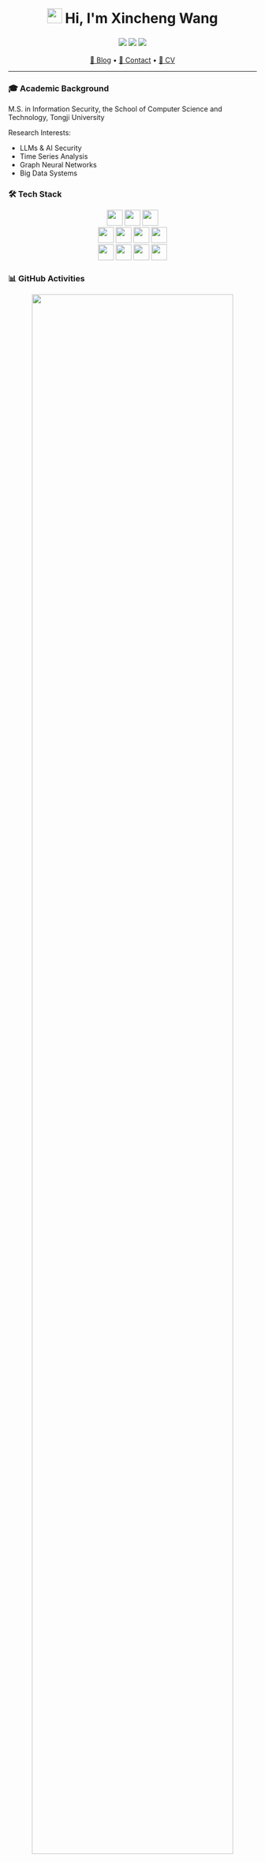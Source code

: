 <p align="center">
  <h1 align="center"> 
    <img src="https://em-content.zobj.net/source/microsoft-teams/363/waving-hand_1f44b.png" width="30px"/>
    Hi, I'm Xincheng Wang
  </h1>
  <h3 align="center">
    <img src="https://img.shields.io/badge/Computer_Science-Student-3776AB?style=for-the-badge&logo=academicons&logoColor=white"/>
    <img src="https://img.shields.io/badge/LLMs-Time_Series-FF6F00?style=for-the-badge&logo=graphql&logoColor=white"/> 
    <img src="https://img.shields.io/badge/AI-Security-4FC08D?style=for-the-badge&logo=shield-check&logoColor=white"/>
  </h3>
</p>

<p align="center">
  <a href="https://isSeymour.github.io">📝 Blog</a> • 
  <a href="mailto:seymour0314@163.com">📧 Contact</a> •
  <a href="[YOUR_CV_LINK]">📄 CV</a>
</p>

---

### 🎓 Academic Background

M.S. in Information Security, the School of Computer Science and Technology, Tongji University

Research Interests:
- LLMs & AI Security
- Time Series Analysis
- Graph Neural Networks
- Big Data Systems


### 🛠 Tech Stack

<p align="center">
  
<div align="center">
  <img src="https://img.shields.io/badge/Python-3776AB?style=for-the-badge&logo=python&logoColor=white&labelColor=101010" height="32">
  <img src="https://img.shields.io/badge/C++-00599C?style=for-the-badge&logo=c%2B%2B&logoColor=white&labelColor=101010" height="32">
  <img src="https://img.shields.io/badge/JavaScript-F7DF1E?style=for-the-badge&logo=javascript&logoColor=black&labelColor=101010" height="32">
</div>

<div align="center">
  <img src="https://img.shields.io/badge/PyTorch-EE4C2C?style=for-the-badge&logo=pytorch&logoColor=white&labelColor=101010" height="32">
  <img src="https://img.shields.io/badge/Vue.js-4FC08D?style=for-the-badge&logo=vuedotjs&logoColor=white&labelColor=101010" height="32">
  <img src="https://img.shields.io/badge/Django-092E20?style=for-the-badge&logo=django&logoColor=white&labelColor=101010" height="32">
  <img src="https://img.shields.io/badge/Node.js-339933?style=for-the-badge&logo=nodedotjs&logoColor=white&labelColor=101010" height="32">
</div>

<div align="center">
  <img src="https://img.shields.io/badge/Linux-FCC624?style=for-the-badge&logo=linux&logoColor=black&labelColor=101010" height="32">
  <img src="https://img.shields.io/badge/Git-F05032?style=for-the-badge&logo=git&logoColor=white&labelColor=101010" height="32">
  <img src="https://img.shields.io/badge/LaTeX-008080?style=for-the-badge&logo=latex&logoColor=white&labelColor=101010" height="32">
  <img src="https://img.shields.io/badge/Markdown-000000?style=for-the-badge&logo=markdown&logoColor=white&labelColor=101010" height="32">
</div>

</p>


### 📊 GitHub Activities

<p align="center"> <img src="https://github-readme-activity-graph.vercel.app/graph?username=isSeymour&theme=github-compact&hide_border=true&area=true" width="90%"/> </p><p align="center"> <img src="https://github-readme-stats.vercel.app/api?username=isSeymour&show_icons=true&hide_border=true&bg_color=00000000&hide_title=true" width="48%"/> <img src="https://github-readme-stats.vercel.app/api/top-langs/?username=isSeymour&layout=compact&hide_border=true&bg_color=00000000" width="45%"/> </p>
<p align="center"> <img src="https://ghchart.rshah.org/isSeymour" width="90%"/> </p>

